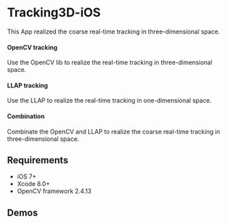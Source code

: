 # Tracking3D-iOS
This App realized the coarse real-time tracking in three-dimensional space.  


#### OpenCV tracking
Use the OpenCV lib to realize the real-time tracking in three-dimensional space.


#### LLAP tracking
Use the LLAP  to realize the real-time tracking in one-dimensional space.

####  Combination
Combinate  the OpenCV and LLAP to realize the coarse real-time tracking in three-dimensional space.

## Requirements
 - iOS 7+
 - Xcode 8.0+
 - OpenCV framework 2.4.13

## Demos

